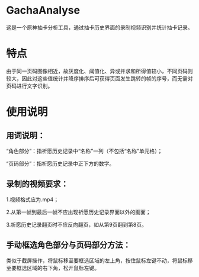 # GachaAnalyse
这是一个原神抽卡分析工具，通过抽卡历史界面的录制视频识别并统计抽卡记录。

# 特点
由于同一页码图像相近，故灰度化、阈值化、异或并求和所得值较小，不同页码则较大，因此对这些值统计并降序排序后可获得页面发生跳转的帧的序号，而无需对页码进行文字识别。

# 使用说明
## 用词说明：
“角色部分”：指祈愿历史记录中“名称”一列（不包括“名称”单元格）；
  
“页码部分”：指祈愿历史记录中正下方的数字。

## 录制的视频要求：
1.视频格式应为.mp4；
  
2.从第一帧到最后一帧不应出现祈愿历史记录界面以外的画面；
  
3.祈愿历史记录翻页时不应反向翻页，如从第9页翻到第8页。


## 手动框选角色部分与页码部分方法：
类似于截屏操作，将鼠标移至要框选区域的左上角，按住鼠标左键不动，将鼠标移至要框选区域的右下角，松开鼠标左键。
